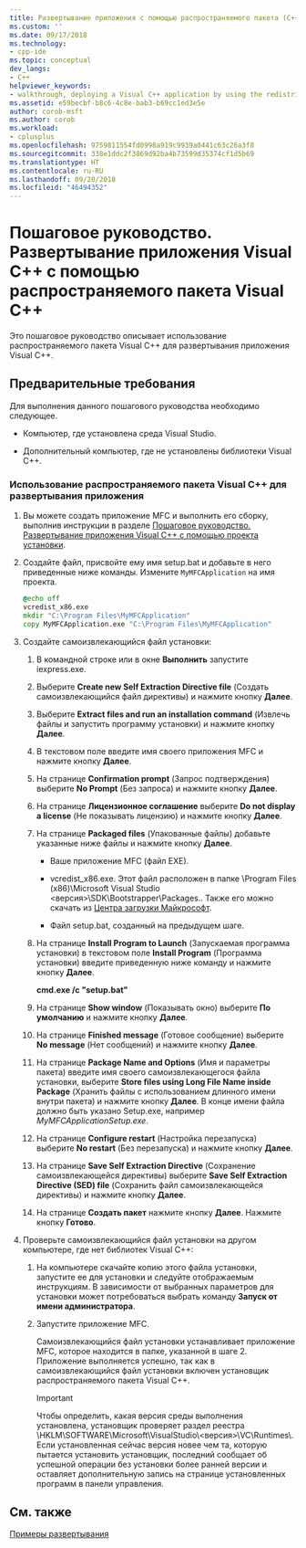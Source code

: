 ```yaml
---
title: Развертывание приложения с помощью распространяемого пакета (C++) | Документы Майкрософт
ms.custom: ''
ms.date: 09/17/2018
ms.technology:
- cpp-ide
ms.topic: conceptual
dev_langs:
- C++
helpviewer_keywords:
- walkthrough, deploying a Visual C++ application by using the redistributable package
ms.assetid: e59becbf-b8c6-4c8e-bab3-b69cc1ed3e5e
author: corob-msft
ms.author: corob
ms.workload:
- cplusplus
ms.openlocfilehash: 9759811554fd0998a919c9939a0441c63c26a3f8
ms.sourcegitcommit: 338e1ddc2f3869d92ba4b73599d35374cf1d5b69
ms.translationtype: HT
ms.contentlocale: ru-RU
ms.lasthandoff: 09/20/2018
ms.locfileid: "46494352"
---
```

# <a name="walkthrough-deploying-a-visual-c-application-by-using-the-visual-c-redistributable-package"></a>Пошаговое руководство. Развертывание приложения Visual C++ с помощью распространяемого пакета Visual C++

Это пошаговое руководство описывает использование распространяемого пакета Visual C++ для развертывания приложения Visual C++.

## <a name="prerequisites"></a>Предварительные требования

Для выполнения данного пошагового руководства необходимо следующее.

- Компьютер, где установлена среда Visual Studio.

- Дополнительный компьютер, где не установлены библиотеки Visual C++.

### <a name="to-use-the-visual-c-redistributable-package-to-deploy-an-application"></a>Использование распространяемого пакета Visual C++ для развертывания приложения

1.  Вы можете создать приложение MFC и выполнить его сборку, выполнив инструкции в разделе [Пошаговое руководство. Развертывание приложения Visual C++ с помощью проекта установки](walkthrough-deploying-a-visual-cpp-application-by-using-a-setup-project.md).

1. Создайте файл, присвойте ему имя setup.bat и добавьте в него приведенные ниже команды. Измените `MyMFCApplication` на имя проекта.

    ```cmd
    @echo off
    vcredist_x86.exe
    mkdir "C:\Program Files\MyMFCApplication"
    copy MyMFCApplication.exe "C:\Program Files\MyMFCApplication"
    ```

1. Создайте самоизвлекающийся файл установки:

   1. В командной строке или в окне **Выполнить** запустите iexpress.exe.

   1. Выберите **Create new Self Extraction Directive file** (Создать самоизвлекающийся файл директивы) и нажмите кнопку **Далее**.

   1. Выберите **Extract files and run an installation command** (Извлечь файлы и запустить программу установки) и нажмите кнопку **Далее**.

   1. В текстовом поле введите имя своего приложения MFC и нажмите кнопку **Далее**.

   1. На странице **Confirmation prompt** (Запрос подтверждения) выберите **No Prompt** (Без запроса) и нажмите кнопку **Далее**.

   1. На странице **Лицензионное соглашение** выберите **Do not display a license** (Не показывать лицензию) и нажмите кнопку **Далее**.

   1. На странице **Packaged files** (Упакованные файлы) добавьте указанные ниже файлы и нажмите кнопку **Далее**.

      - Ваше приложение MFC (файл EXE).

      - vcredist_x86.exe. Этот файл расположен в папке \Program Files (x86)\Microsoft Visual Studio \<версия>\SDK\Bootstrapper\Packages\.. Также его можно скачать из [Центра загрузки Майкрософт](https://www.microsoft.com/download/confirmation.aspx?id=5555).

      - Файл setup.bat, созданный на предыдущем шаге.

   1. На странице **Install Program to Launch** (Запускаемая программа установки) в текстовом поле **Install Program** (Программа установки) введите приведенную ниже команду и нажмите кнопку **Далее**.

      **cmd.exe /c "setup.bat"**

   1. На странице **Show window** (Показывать окно) выберите **По умолчанию** и нажмите кнопку **Далее**.

   1. На странице **Finished message** (Готовое сообщение) выберите **No message** (Нет сообщений) и нажмите кнопку **Далее**.

   1. На странице **Package Name and Options** (Имя и параметры пакета) введите имя своего самоизвлекающегося файла установки, выберите **Store files using Long File Name inside Package** (Хранить файлы с использованием длинного имени внутри пакета) и нажмите кнопку **Далее**. В конце имени файла должно быть указано Setup.exe, например *MyMFCApplicationSetup.exe*.

   1. На странице **Configure restart** (Настройка перезапуска) выберите **No restart** (Без перезапуска) и нажмите кнопку **Далее**.

   1. На странице **Save Self Extraction Directive** (Сохранение самоизвлекающейся директивы) выберите **Save Self Extraction Directive (SED) file** (Сохранить файл самоизвлекающейся директивы) и нажмите кнопку **Далее**.

   1. На странице **Создать пакет** нажмите кнопку **Далее**. Нажмите кнопку **Готово**.

1. Проверьте самоизвлекающийся файл установки на другом компьютере, где нет библиотек Visual C++:

   1. На компьютере скачайте копию этого файла установки, запустите ее для установки и следуйте отображаемым инструкциям. В зависимости от выбранных параметров для установки может потребоваться выбрать команду **Запуск от имени администратора**.

   1. Запустите приложение MFC.

      Самоизвлекающийся файл установки устанавливает приложение MFC, которое находится в папке, указанной в шаге 2. Приложение выполняется успешно, так как в самоизвлекающийся файл установки включен установщик распространяемого пакета Visual C++.

      > [!IMPORTANT]
      > Чтобы определить, какая версия среды выполнения установлена, установщик проверяет раздел реестра \HKLM\SOFTWARE\Microsoft\VisualStudio\\\<версия>\VC\Runtimes\\<platform>. Если установленная сейчас версия новее чем та, которую пытается установить установщик, последний сообщает об успешной операции без установки более ранней версии и оставляет дополнительную запись на странице установленных программ в панели управления.

## <a name="see-also"></a>См. также

[Примеры развертывания](deployment-examples.md)<br/>

